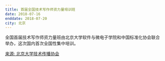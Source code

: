 ```yaml
---
title: 首届全国技术写作师资力量培训班
date: 2018-07-16 
enddate: 2018-07-20
city: 北京
---
```


全国首届技术写作师资力量班由北京大学软件与微电子学院和中国标准化协会联合举办，这次国内首次全国性集中培训。

[来源: 北京大学技术传播协会](https://en.wikipedia.org/wiki/Ludwig_van_Beethoven)